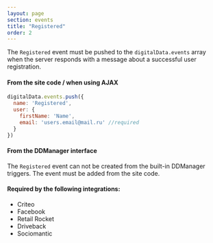 ```yaml
---
layout: page
section: events
title: "Registered"
order: 2
---
```

The `Registered` event must be pushed to the `digitalData.events` array when the server responds with a message about a successful user registration.

#### From the site code / when using AJAX
```javascript
digitalData.events.push({
  name: 'Registered',
  user: {
    firstName: 'Name',
    email: 'users.email@mail.ru' //required
  }
})
```

#### From the DDManager interface
The `Registered` event can not be created from the built-in DDManager triggers. The event must be added from the site code.

#### Required by the following integrations:
* Criteo
* Facebook
* Retail Rocket
* Driveback
* Sociomantic